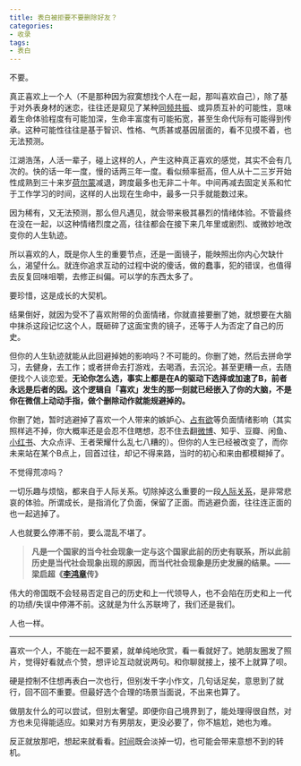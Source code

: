 ```yaml
---
title: 表白被拒要不要删除好友？
categories:
- 收录
tags:
- 表白
---
```


不要。



真正喜欢上一个人（不是那种因为寂寞想找个人在一起，那叫喜欢自己），除了基于对外表身材的迷恋，往往还是窥见了某种[同频共振](https://www.zhihu.com/search?q=同频共振&search_source=Entity&hybrid_search_source=Entity&hybrid_search_extra={"sourceType"%3A"answer"%2C"sourceId"%3A1909363384})、或异质互补的可能性，意味着生命体验程度有可能加深，生命丰富度有可能拓宽，甚至生命代际有可能得到传承。这种可能性往往是基于智识、性格、气质甚或基因层面的，看不见摸不着，也无法预测。



江湖浩荡，人活一辈子，碰上这样的人，产生这种真正喜欢的感觉，其实不会有几次的。快的话一年一度，慢的话两三年一度。看似频率挺高，但人从十二三岁开始性成熟到三十来岁[荷尔蒙](https://www.zhihu.com/search?q=荷尔蒙&search_source=Entity&hybrid_search_source=Entity&hybrid_search_extra={"sourceType"%3A"answer"%2C"sourceId"%3A1909363384})减退，跨度最多也无非二十年。中间再减去固定关系和忙于工作学习的时间，这样的人出现在生命中，最多一只手就能数过来。



因为稀有，又无法预测，那么但凡遇见，就会带来极其暴烈的情绪体验。不管最终在没在一起，以这种情绪烈度之高，往往都会在接下来几年里或剧烈、或微妙地改变你的人生轨迹。



所以喜欢的人，既是你人生的重要节点，还是一面镜子，能映照出你内心欠缺什么，渴望什么。就连你追求互动的过程中说的傻话，做的蠢事，犯的错误，也值得去反复回味咀嚼，去修正纠偏。可以学的东西太多了。



要珍惜，这是成长的大契机。



结果倒好，就因为受不了喜欢附带的负面情绪，你就直接要删了她，就想要在大脑中抹杀这段记忆这个人，既砸碎了这面宝贵的镜子，还等于人为否定了自己的历史。



但你的人生轨迹就能从此回避掉她的影响吗？不可能的。你删了她，然后去拼命学习，去健身，去工作；或者拼命去打游戏，去喝酒，去沉沦。甚至更糟一点，去随便找个人谈恋爱。**无论你怎么选，事实上都是在A的驱动下选择或加速了B，前者永远是后者的因。这个逻辑自「喜欢」发生的那一刻就已经嵌入了你的大脑，不是你在微信上动动手指，做个删除动作就能规避掉的。**



你删了她，暂时逃避掉了喜欢一个人带来的嫉妒心、[占有欲](https://www.zhihu.com/search?q=占有欲&search_source=Entity&hybrid_search_source=Entity&hybrid_search_extra={"sourceType"%3A"answer"%2C"sourceId"%3A1909363384})等负面情绪影响（其实照样逃不掉，你大概率还是会忍不住瞎想，忍不住去翻[微博](https://www.zhihu.com/search?q=微博&search_source=Entity&hybrid_search_source=Entity&hybrid_search_extra={"sourceType"%3A"answer"%2C"sourceId"%3A1909363384})、知乎、豆瓣、闲鱼、[小红书](https://www.zhihu.com/search?q=小红书&search_source=Entity&hybrid_search_source=Entity&hybrid_search_extra={"sourceType"%3A"answer"%2C"sourceId"%3A1909363384})、大众点评、王者荣耀什么乱七八糟的）。但你的人生已经被改变了，而你未来站在某个B点上，回首过往，却记不得来路，当时的初心和来由都模糊掉了。



不觉得荒凉吗？



一切乐趣与烦恼，都来自于人际关系。切除掉这么重要的一段[人际关系](https://www.zhihu.com/search?q=人际关系&search_source=Entity&hybrid_search_source=Entity&hybrid_search_extra={"sourceType"%3A"answer"%2C"sourceId"%3A1909363384})，是非常悲哀的体验。所谓成长，是指消化了负面，保留了正面。而逃避负面，往往连正面的也一起逃掉了。



人也就要么停滞不前，要么混乱不堪了。



> **凡是一个国家的当今社会现象一定与这个国家此前的历史有联系，所以此前历史是当代社会现象出现的原因，而当代社会现象是历史发展的结果。—— 梁启超《**[**李鸿章**](https://www.zhihu.com/search?q=李鸿章&search_source=Entity&hybrid_search_source=Entity&hybrid_search_extra={"sourceType"%3A"answer"%2C"sourceId"%3A1909363384})**传》**



伟大的帝国既不会轻易否定自己的历史和上一代领导人，也不会陷在历史和上一代的功绩/失误中停滞不前。这就是为什么苏联垮了，我们还是我们。



人也一样。



------


喜欢一个人，不能在一起不要紧，就单纯地欣赏，看一看就好了。她朋友圈发了照片，觉得好看就点个赞，想评论互动就说两句。和你聊就接上，接不上就算了呗。



硬是控制不住想再表白一次也行，但别发千字小作文，几句话足矣，意思到了就行，回不回不重要。但最好选个合理的场景当面说，不出来也算了。



做朋友什么的可以尝试，但别太奢望。即便你自己境界到了，能处理得很自然，对方也未见得能适应。如果对方有男朋友，更没必要了，你不尴尬，她也为难。



反正就放那吧，想起来就看看。[时间](https://www.zhihu.com/search?q=时间&search_source=Entity&hybrid_search_source=Entity&hybrid_search_extra={"sourceType"%3A"answer"%2C"sourceId"%3A1909363384})既会淡掉一切，也可能会带来意想不到的转机。